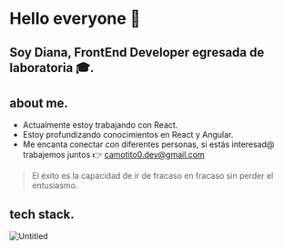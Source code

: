 # **Hello everyone 👋**

## **Soy Diana, FrontEnd Developer egresada de laboratoria 🎓.**

## about me.

- Actualmente estoy trabajando con React.
- Estoy profundizando conocimientos en React y Angular.
- Me encanta conectar con diferentes personas, si estás interesad@ trabajemos juntos 👉 [camotito0.dev@gmail.com](mailto:cecilianallerena@gmail.com)

> El éxito es la capacidad de ir de fracaso en fracaso sin perder el entusiasmo.
> 

## tech stack.
![Untitled](https://s3-us-west-2.amazonaws.com/secure.notion-static.com/dfc2c3a8-9f5b-4747-916d-a7c34f6f4e77/Untitled.png)
